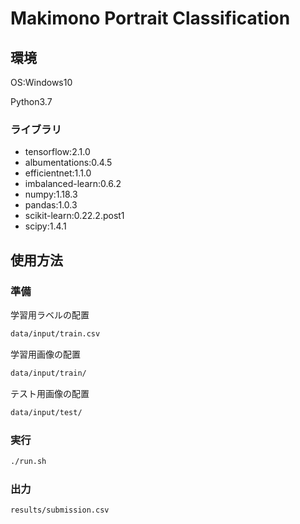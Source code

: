 # Makimono Portrait Classification

## 環境
OS:Windows10

Python3.7

### ライブラリ
- tensorflow:2.1.0
- albumentations:0.4.5
- efficientnet:1.1.0
- imbalanced-learn:0.6.2
- numpy:1.18.3
- pandas:1.0.3
- scikit-learn:0.22.2.post1
- scipy:1.4.1


## 使用方法

### 準備
学習用ラベルの配置
```sh
data/input/train.csv
```

学習用画像の配置
```sh
data/input/train/
```
テスト用画像の配置
```sh
data/input/test/
```

### 実行
```sh
./run.sh
```

### 出力
```sh
results/submission.csv
```
